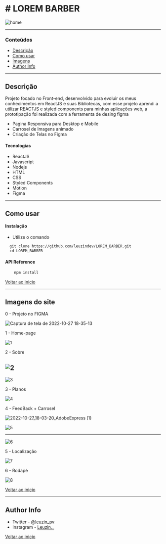# # LOREM BARBER


![home](https://user-images.githubusercontent.com/97266637/198370389-23c2d9ec-471e-4c7f-a59a-7908de3072c2.png)



---

### Conteúdos

- [Descrição](#descrição)
- [Como usar](#como-usar)
- [Imagens](#imagens-do-site)
- [Author Info](#author-info)

---

## Descrição

Projeto focado no Front-end, desenvolvido para evoluir os meus conhecimentos em ReactJS e suas Bibliotecas, com esse projeto
aprendi a utilizar REACTJS e styled components para minhas aplicações web, a prototipação foi realizada com a ferramenta de 
desing figma


- Pagina Responsiva para Desktop e Mobile
- Carrosel de Imagens animado
- Criação de Telas no Figma

#### Tecnologias

- ReactJS
- Javascript
- Nodejs
- HTML
- CSS 
- Styled Components 
- Motion
- Figma

---

## Como usar

#### Instalação

- Utilize o comando 

```html
  git clone https://github.com/leuzindev/LOREM_BARBER.git
  cd LOREM_BARBER
```

#### API Reference

```html
    npm install
```
[Voltar ao inicio](#lorem-barber)

---

## Imagens do site

0 - Projeto no FIGMA

![Captura de tela de 2022-10-27 18-35-13](https://user-images.githubusercontent.com/97266637/198402951-9c9d48a3-993a-4868-b54b-ffe76e6f3aa6.png)


1 - Home-page

![1](https://user-images.githubusercontent.com/97266637/198370440-bde04150-bb0d-4afb-8958-47a56d259f71.png)


2 - Sobre

![2](https://user-images.githubusercontent.com/97266637/198370457-0dbde5bc-6c7d-43fc-8c7b-c3f831e27360.png)
---
![3](https://user-images.githubusercontent.com/97266637/198370474-6d2797a2-118c-4af3-af38-0d9b0d3fbfdb.png)


3 - Planos

![4](https://user-images.githubusercontent.com/97266637/198370518-8745581e-140a-4c87-b501-bf3e9cbf31a8.png)


4 - FeedBack + Carrosel


![2022-10-27_18-03-20_AdobeExpress (1)](https://user-images.githubusercontent.com/97266637/198398566-d3c29927-e05b-4a06-8ff3-098466021cee.gif)

![5](https://user-images.githubusercontent.com/97266637/198370536-3108c89c-819b-446b-ba0a-0474af4b6ce1.png)


---
![6](https://user-images.githubusercontent.com/97266637/198370560-4c4138d0-86e0-4fa1-bbdd-3674fb9099bc.png)

5 - Localização

![7](https://user-images.githubusercontent.com/97266637/198370637-7cce3df1-504c-4878-a6e4-473ecf9a9001.png)


6 - Rodapé

![8](https://user-images.githubusercontent.com/97266637/198370651-2daf067f-1082-4a05-8afd-8258db325a57.png)

[Voltar ao inicio](#lorem-barber)

---

## Author Info

- Twitter - [@leuzin_pv](https://twitter.com/leuzin_pv)
- Instagram - [Leuzin._](https://www.instagram.com/leuzin._/)

[Voltar ao inicio](#lorem-barber)

